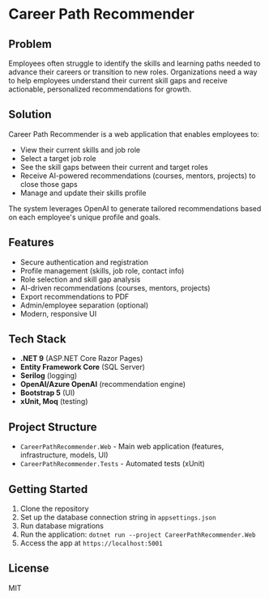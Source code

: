 # Career Path Recommender

## Problem
Employees often struggle to identify the skills and learning paths needed to advance their careers or transition to new roles. Organizations need a way to help employees understand their current skill gaps and receive actionable, personalized recommendations for growth.

## Solution
Career Path Recommender is a web application that enables employees to:
- View their current skills and job role
- Select a target job role
- See the skill gaps between their current and target roles
- Receive AI-powered recommendations (courses, mentors, projects) to close those gaps
- Manage and update their skills profile

The system leverages OpenAI to generate tailored recommendations based on each employee's unique profile and goals.

## Features
- Secure authentication and registration
- Profile management (skills, job role, contact info)
- Role selection and skill gap analysis
- AI-driven recommendations (courses, mentors, projects)
- Export recommendations to PDF
- Admin/employee separation (optional)
- Modern, responsive UI

## Tech Stack
- **.NET 9** (ASP.NET Core Razor Pages)
- **Entity Framework Core** (SQL Server)
- **Serilog** (logging)
- **OpenAI/Azure OpenAI** (recommendation engine)
- **Bootstrap 5** (UI)
- **xUnit, Moq** (testing)

## Project Structure
- `CareerPathRecommender.Web` - Main web application (features, infrastructure, models, UI)
- `CareerPathRecommender.Tests` - Automated tests (xUnit)

## Getting Started
1. Clone the repository
2. Set up the database connection string in `appsettings.json`
3. Run database migrations
4. Run the application: `dotnet run --project CareerPathRecommender.Web`
5. Access the app at `https://localhost:5001`

## License
MIT
